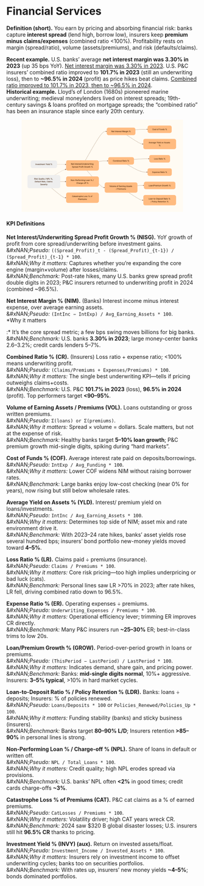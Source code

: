 # Financial Services

**Definition (short).** You earn by pricing and absorbing financial risk: banks capture **interest spread** (lend high, borrow low), insurers keep **premium minus claims/expenses** (combined ratio <100%). Profitability rests on margin (spread/ratio), volume (assets/premiums), and risk (defaults/claims).

**Recent example.** U.S. banks’ average **net interest margin was 3.30% in 2023** (up 35 bps YoY). [Net interest margin was 3.30% in 2023](https://www.fdic.gov/analysis/quarterly-banking-profile/qbp/2023dec/qbp.pdf?utm_source=chatgpt.com). U.S. P\&C insurers’ combined ratio improved to **101.7% in 2023** (still an underwriting loss), then to **\~96.5% in 2024** (profit) as price hikes beat claims. [Combined ratio improved to 101.7% in 2023, then to \~96.5% in 2024](https://www.ft.com/content/74109807-82d8-4281-a842-7681af0366fa?utm_source=chatgpt.com).\
**Historical example.** Lloyd’s of London (1680s) pioneered marine underwriting; medieval moneylenders lived on interest spreads; 19th-century savings & loans profited on mortgage spreads; the “combined ratio” has been an insurance staple since early 20th century.

<figure><img src="../../.gitbook/assets/image (1) (1) (1) (1).png" alt=""><figcaption></figcaption></figure>

#### KPI Definitions

**Net Interest/Underwriting Spread Profit Growth % (NISG).** YoY growth of profit from core spread/underwriting before investment gains.\
&#xNAN;_&#x50;seudo:_ `((Spread_Profit)_t - (Spread_Profit)_{t-1}) / (Spread_Profit)_{t-1} * 100`.\
&#xNAN;_&#x57;hy it matters:_ Captures whether you’re expanding the core engine (margin×volume) after losses/claims.\
&#xNAN;_&#x42;enchmark:_ Post-rate hikes, many U.S. banks grew spread profit double digits in 2023; P\&C insurers returned to underwriting profit in 2024 (combined \~96.5%).

**Net Interest Margin % (NIM).** (Banks) Interest income minus interest expense, over average earning assets.\
&#xNAN;_&#x50;seudo:_ `(IntInc − IntExp) / Avg_Earning_Assets * 100`.\
\*Why it matters

:\* It’s the core spread metric; a few bps swing moves billions for big banks.\
&#xNAN;_&#x42;enchmark:_ U.S. banks **3.30% in 2023**; large money-center banks 2.6–3.2%; credit cards lenders 5–7%.

**Combined Ratio % (CR).** (Insurers) Loss ratio + expense ratio; <100% means underwriting profit.\
&#xNAN;_&#x50;seudo:_ `(Claims/Premiums + Expenses/Premiums) * 100`.\
&#xNAN;_&#x57;hy it matters:_ The single best underwriting KPI—tells if pricing outweighs claims+costs.\
&#xNAN;_&#x42;enchmark:_ U.S. P\&C **101.7% in 2023** (loss), **96.5% in 2024** (profit). Top performers target **<90–95%**.

**Volume of Earning Assets / Premiums (VOL).** Loans outstanding or gross written premiums.\
&#xNAN;_&#x50;seudo:_ `Σ(loans) or Σ(premiums)`.\
&#xNAN;_&#x57;hy it matters:_ Spread × volume = dollars. Scale matters, but not at the expense of risk.\
&#xNAN;_&#x42;enchmark:_ Healthy banks target **5–10% loan growth**; P\&C premium growth mid-single digits, spiking during “hard markets”.

**Cost of Funds % (COF).** Average interest rate paid on deposits/borrowings.\
&#xNAN;_&#x50;seudo:_ `IntExp / Avg_Funding * 100`.\
&#xNAN;_&#x57;hy it matters:_ Lower COF widens NIM without raising borrower rates.\
&#xNAN;_&#x42;enchmark:_ Large banks enjoy low-cost checking (near 0% for years), now rising but still below wholesale rates.

**Average Yield on Assets % (YLD).** Interest/ premium yield on loans/investments.\
&#xNAN;_&#x50;seudo:_ `IntInc / Avg_Earning_Assets * 100`.\
&#xNAN;_&#x57;hy it matters:_ Determines top side of NIM; asset mix and rate environment drive it.\
&#xNAN;_&#x42;enchmark:_ With 2023–24 rate hikes, banks’ asset yields rose several hundred bps; insurers’ bond portfolio new-money yields moved toward **4–5%**.

**Loss Ratio % (LR).** Claims paid ÷ premiums (insurance).\
&#xNAN;_&#x50;seudo:_ `Claims / Premiums * 100`.\
&#xNAN;_&#x57;hy it matters:_ Core risk pricing—too high implies underpricing or bad luck (cats).\
&#xNAN;_&#x42;enchmark:_ Personal lines saw LR >70% in 2023; after rate hikes, LR fell, driving combined ratio down to 96.5%.

**Expense Ratio % (ER).** Operating expenses ÷ premiums.\
&#xNAN;_&#x50;seudo:_ `Underwriting_Expenses / Premiums * 100`.\
&#xNAN;_&#x57;hy it matters:_ Operational efficiency lever; trimming ER improves CR directly.\
&#xNAN;_&#x42;enchmark:_ Many P\&C insurers run **\~25–30%** ER; best-in-class trims to low 20s.

**Loan/Premium Growth % (GROW).** Period-over-period growth in loans or premiums.\
&#xNAN;_&#x50;seudo:_ `(ThisPeriod − LastPeriod) / LastPeriod * 100`.\
&#xNAN;_&#x57;hy it matters:_ Indicates demand, share gain, and pricing power.\
&#xNAN;_&#x42;enchmark:_ Banks: **mid-single digits normal**, 10%+ aggressive. Insurers: **3–5% typical**, >10% in hard market cycles.

**Loan-to-Deposit Ratio % / Policy Retention % (LDR).** Banks: loans ÷ deposits; Insurers: % of policies renewed.\
&#xNAN;_&#x50;seudo:_ `Loans/Deposits * 100` or `Policies_Renewed/Policies_Up * 100`.\
&#xNAN;_&#x57;hy it matters:_ Funding stability (banks) and sticky business (insurers).\
&#xNAN;_&#x42;enchmark:_ Banks target **80–90% L/D**; Insurers retention **>85–90%** in personal lines is strong.

**Non-Performing Loan % / Charge-off % (NPL).** Share of loans in default or written off.\
&#xNAN;_&#x50;seudo:_ `NPL / Total_Loans * 100`.\
&#xNAN;_&#x57;hy it matters:_ Credit quality; high NPL erodes spread via provisions.\
&#xNAN;_&#x42;enchmark:_ U.S. banks’ NPL often **<2%** in good times; credit cards charge-offs **\~3%**.

**Catastrophe Loss % of Premiums (CAT).** P\&C cat claims as a % of earned premiums.\
&#xNAN;_&#x50;seudo:_ `CatLosses / Premiums * 100`.\
&#xNAN;_&#x57;hy it matters:_ Volatility driver; high CAT years wreck CR.\
&#xNAN;_&#x42;enchmark:_ 2024 saw $320 B global disaster losses; U.S. insurers still hit **96.5% CR** thanks to pricing.

**Investment Yield % (INVY) (aux).** Return on invested assets/float.\
&#xNAN;_&#x50;seudo:_ `Investment_Income / Invested_Assets * 100`.\
&#xNAN;_&#x57;hy it matters:_ Insurers rely on investment income to offset underwriting cycles; banks too on securities portfolios.\
&#xNAN;_&#x42;enchmark:_ With rates up, insurers’ new money yields **\~4–5%**; bonds dominated portfolios.
